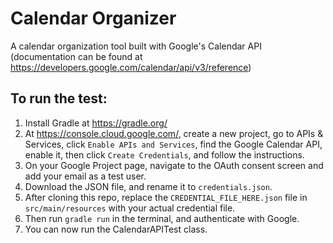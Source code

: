 # Calendar Organizer
A calendar organization tool built with Google's Calendar API
(documentation can be found at https://developers.google.com/calendar/api/v3/reference)

## To run the test:
1. Install Gradle at https://gradle.org/
2. At https://console.cloud.google.com/, create a new project, go to APIs & Services, click `Enable APIs and Services`,
   find the Google Calendar API, enable it, then click `Create Credentials`, and follow the instructions.
3. On your Google Project page, navigate to the OAuth consent screen and add your email as a test user.
2. Download the JSON file, and rename it to `credentials.json`.
3. After cloning this repo, replace the `CREDENTIAL_FILE_HERE.json` file in `src/main/resources` with your actual credential
   file.
4. Then run `gradle run` in the terminal, and authenticate with Google.
5. You can now run the CalendarAPITest class.
